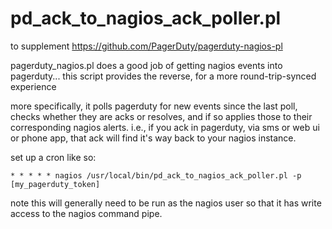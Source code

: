 pd_ack_to_nagios_ack_poller.pl
===============

to supplement https://github.com/PagerDuty/pagerduty-nagios-pl

pagerduty_nagios.pl does a good job of getting nagios events into
pagerduty... this script provides the reverse, for a more
round-trip-synced experience

more specifically, it polls pagerduty for new events since the last
poll, checks whether they are acks or resolves, and if so applies
those to their corresponding nagios alerts.  i.e., if you ack in
pagerduty, via sms or web ui or phone app, that ack will find it's way
back to your nagios instance.

set up a cron like so:

    * * * * * nagios /usr/local/bin/pd_ack_to_nagios_ack_poller.pl -p [my_pagerduty_token] 

note this will generally need to be run as the nagios user so that it has write access to the nagios command pipe.
